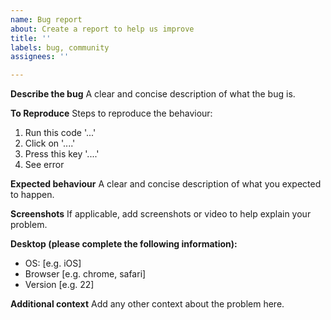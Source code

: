 ```yaml
---
name: Bug report
about: Create a report to help us improve
title: ''
labels: bug, community
assignees: ''

---
```


**Describe the bug**
A clear and concise description of what the bug is.

**To Reproduce**
Steps to reproduce the behaviour:
1. Run this code '...'
2. Click on '....'
3. Press this key '....'
4. See error

**Expected behaviour**
A clear and concise description of what you expected to happen.

**Screenshots**
If applicable, add screenshots or video to help explain your problem.

**Desktop (please complete the following information):**
 - OS: [e.g. iOS]
 - Browser [e.g. chrome, safari]
 - Version [e.g. 22]

**Additional context**
Add any other context about the problem here.

